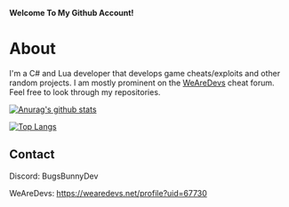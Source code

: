 **Welcome To My Github Account!**

# About

I'm a C# and Lua developer that develops game cheats/exploits and other random projects. I am mostly prominent on the [WeAreDevs](https://wearedevs.net/forum) cheat forum. Feel free to look through my repositories.

[![Anurag's github stats](https://github-readme-stats.vercel.app/api?username=BugsBunnyDev&theme=dark)](https://github.com/anuraghazra/github-readme-stats)

[![Top Langs](https://github-readme-stats.vercel.app/api/top-langs/?username=BugsBunnyDev&theme=dark)](https://github.com/anuraghazra/github-readme-stats)

## Contact

Discord: BugsBunnyDev 

WeAreDevs: https://wearedevs.net/profile?uid=67730
